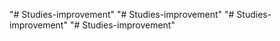 "# Studies-improvement" 
"# Studies-improvement" 
"# Studies-improvement" 
"# Studies-improvement" 
